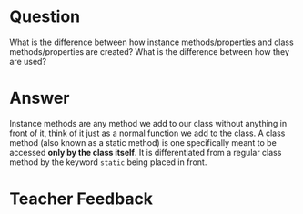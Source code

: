 # Question

What is the difference between how instance methods/properties and class methods/properties are created? What is the difference between how they are used?

# Answer

Instance methods are any method we add to our class without anything in front of it, think of it just as a normal function we add to the class.
A class method (also known as a static method) is one specifically meant to be accessed **only by the class itself**. It is differentiated from a regular class method by the keyword `static` being placed in front.

# Teacher Feedback

```

```
